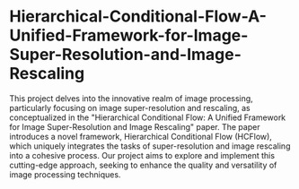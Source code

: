 # Hierarchical-Conditional-Flow-A-Unified-Framework-for-Image-Super-Resolution-and-Image-Rescaling

This project delves into the innovative realm of image processing, particularly
focusing on image super-resolution and rescaling, as conceptualized in the
"Hierarchical Conditional Flow: A Unified Framework for Image Super-Resolution
and Image Rescaling" paper. The paper introduces a novel framework, Hierarchical
Conditional Flow (HCFlow), which uniquely integrates the tasks of
super-resolution and image rescaling into a cohesive process. Our project aims to
explore and implement this cutting-edge approach, seeking to enhance the quality
and versatility of image processing techniques.

